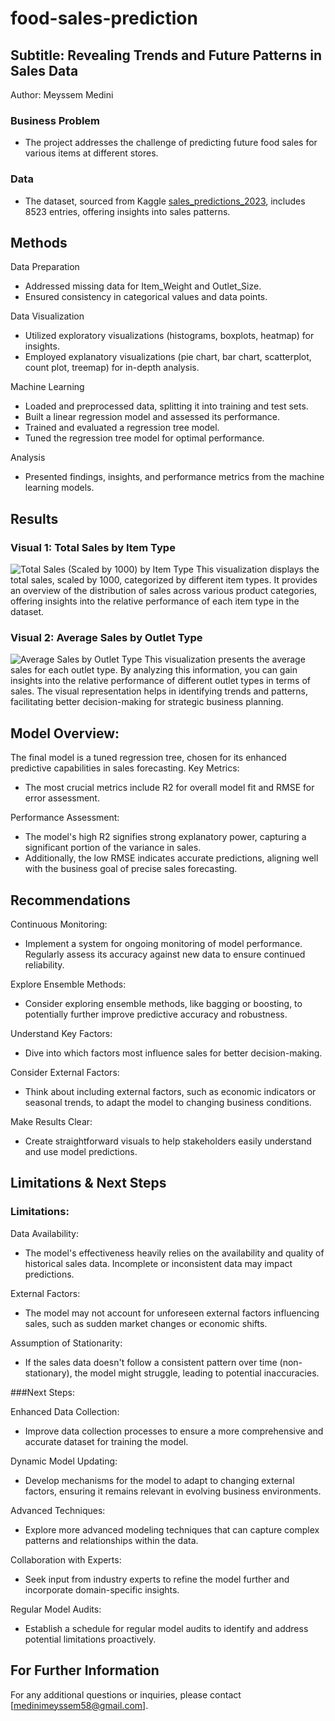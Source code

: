 # food-sales-prediction
## Subtitle: Revealing Trends and Future Patterns in Sales Data

Author: Meyssem Medini

### Business Problem
- The project addresses the challenge of predicting future food sales for various items at different stores.

### Data
- The dataset, sourced from Kaggle [sales_predictions_2023](https://drive.google.com/file/d/1syH81TVrbBsdymLT_jl2JIf6IjPXtSQw/view), includes 8523 entries, offering insights into sales patterns.

## Methods

Data Preparation
- Addressed missing data for Item_Weight and Outlet_Size.
- Ensured consistency in categorical values and data points.

Data Visualization
- Utilized exploratory visualizations (histograms, boxplots, heatmap) for insights.
- Employed explanatory visualizations (pie chart, bar chart, scatterplot, count plot, treemap) for in-depth analysis.

Machine Learning
- Loaded and preprocessed data, splitting it into training and test sets.
- Built a linear regression model and assessed its performance.
- Trained and evaluated a regression tree model.
- Tuned the regression tree model for optimal performance.

Analysis
- Presented findings, insights, and performance metrics from the machine learning models.

## Results
### Visual 1: Total Sales by Item Type
![Total Sales (Scaled by 1000) by Item Type](https://github.com/Meyssemmedini/food-sales-predictions/assets/145705523/eff8d76d-f96f-429c-b0c7-fbf9d5dd6032)
This visualization displays the total sales, scaled by 1000, categorized by different item types. It provides an overview of the distribution of sales across various product categories, offering insights into the relative performance of each item type in the dataset.
### Visual 2: Average Sales by Outlet Type
![Average Sales by Outlet Type](https://github.com/Meyssemmedini/food-sales-predictions/assets/145705523/84b9cf0a-bf20-4fff-9654-b36845fd2c78)
This visualization presents the average sales for each outlet type. By analyzing this information, you can gain insights into the relative performance of different outlet types in terms of sales. The visual representation helps in identifying trends and patterns, facilitating better decision-making for strategic business planning.


## Model Overview:

The final model is a tuned regression tree, chosen for its enhanced predictive capabilities in sales forecasting.
Key Metrics:
- The most crucial metrics include R2 for overall model fit and RMSE for error assessment.

Performance Assessment:
- The model's high R2 signifies strong explanatory power, capturing a significant portion of the variance in sales.
- Additionally, the low RMSE indicates accurate predictions, aligning well with the business goal of precise sales forecasting.

## Recommendations

Continuous Monitoring:
- Implement a system for ongoing monitoring of model performance. Regularly assess its accuracy against new data to ensure continued reliability.

Explore Ensemble Methods:
- Consider exploring ensemble methods, like bagging or boosting, to potentially further improve predictive accuracy and robustness.

Understand Key Factors:
- Dive into which factors most influence sales for better decision-making.

Consider External Factors:
- Think about including external factors, such as economic indicators or seasonal trends, to adapt the model to changing business conditions.

Make Results Clear:
- Create straightforward visuals to help stakeholders easily understand and use model predictions.

## Limitations & Next Steps

### Limitations:

Data Availability:
- The model's effectiveness heavily relies on the availability and quality of historical sales data. Incomplete or inconsistent data may impact predictions.

External Factors:
- The model may not account for unforeseen external factors influencing sales, such as sudden market changes or economic shifts.

Assumption of Stationarity:
- If the sales data doesn't follow a consistent pattern over time (non-stationary), the model might struggle, leading to potential inaccuracies.

###Next Steps:

Enhanced Data Collection:
- Improve data collection processes to ensure a more comprehensive and accurate dataset for training the model.

Dynamic Model Updating:
- Develop mechanisms for the model to adapt to changing external factors, ensuring it remains relevant in evolving business environments.

Advanced Techniques:
- Explore more advanced modeling techniques that can capture complex patterns and relationships within the data.

Collaboration with Experts:
- Seek input from industry experts to refine the model further and incorporate domain-specific insights.

Regular Model Audits:
- Establish a schedule for regular model audits to identify and address potential limitations proactively.

## For Further Information
For any additional questions or inquiries, please contact [medinimeyssem58@gmail.com].
